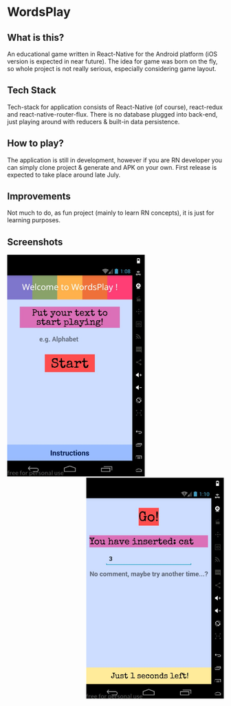 # WordsPlay

## What is this?

An educational game written in React-Native for the Android platform (iOS version is expected in near future).
The idea for game was born on the fly, so whole project is not really serious, especially considering game layout.

## Tech Stack

Tech-stack for application consists of React-Native (of course), react-redux and react-native-router-flux. There is no database plugged into back-end, just playing around with reducers & built-in data persistence.

## How to play?

The application is still in development, however if you are RN developer you can simply clone project & generate and APK on your own. First release is expected to take place around late July.

## Improvements

Not much to do, as fun project (mainly to learn RN concepts), it is just for learning purposes.

## Screenshots
<div>
    <div class="imgContainer" style="float:left;">
        <img src="./readme/welcome.jpg" width="320" />
    </div>
    <div class="imgContainer" style="float:right;">
        <img src="./readme/game.jpg" width="320" />
    </div>
</div>
